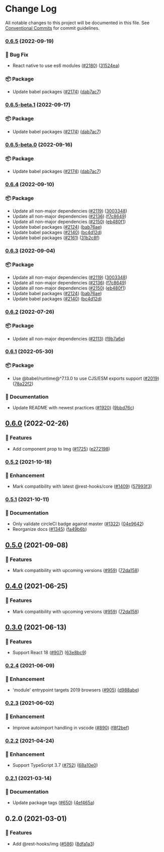 # Change Log

All notable changes to this project will be documented in this file.
See [Conventional Commits](https://conventionalcommits.org) for commit guidelines.

### [0.6.5](https://github.com/coinbase/rest-hooks/compare/@rest-hooks/img@0.6.4...@rest-hooks/img@0.6.5) (2022-09-19)

### 🐛 Bug Fix

* React native to use es6 modules ([#2180](https://github.com/coinbase/rest-hooks/issues/2180)) ([31524ea](https://github.com/coinbase/rest-hooks/commit/31524ea2cbe6ab4bf4cfe77659ac5e69b0319763))

### 📦 Package

* Update babel packages ([#2174](https://github.com/coinbase/rest-hooks/issues/2174)) ([dab7ac7](https://github.com/coinbase/rest-hooks/commit/dab7ac798850fc0519ffe5793601757b10d949b2))

### [0.6.5-beta.1](https://github.com/coinbase/rest-hooks/compare/@rest-hooks/img@0.6.4...@rest-hooks/img@0.6.5-beta.1) (2022-09-17)

### 📦 Package

* Update babel packages ([#2174](https://github.com/coinbase/rest-hooks/issues/2174)) ([dab7ac7](https://github.com/coinbase/rest-hooks/commit/dab7ac798850fc0519ffe5793601757b10d949b2))

### [0.6.5-beta.0](https://github.com/coinbase/rest-hooks/compare/@rest-hooks/img@0.6.4...@rest-hooks/img@0.6.5-beta.0) (2022-09-16)

### 📦 Package

* Update babel packages ([#2174](https://github.com/coinbase/rest-hooks/issues/2174)) ([dab7ac7](https://github.com/coinbase/rest-hooks/commit/dab7ac798850fc0519ffe5793601757b10d949b2))

### [0.6.4](https://github.com/coinbase/rest-hooks/compare/@rest-hooks/img@0.6.2...@rest-hooks/img@0.6.4) (2022-09-10)

### 📦 Package

* Update all non-major dependencies ([#2119](https://github.com/coinbase/rest-hooks/issues/2119)) ([3003348](https://github.com/coinbase/rest-hooks/commit/3003348ba96781085a6f8a6a86a882438ba2b5ea))
* Update all non-major dependencies ([#2136](https://github.com/coinbase/rest-hooks/issues/2136)) ([f7c8649](https://github.com/coinbase/rest-hooks/commit/f7c864998abc68cae1a4130f2de50e055c7a5269))
* Update all non-major dependencies ([#2150](https://github.com/coinbase/rest-hooks/issues/2150)) ([eb480f1](https://github.com/coinbase/rest-hooks/commit/eb480f1f567944208483c9239256e7bcf81351e7))
* Update babel packages ([#2124](https://github.com/coinbase/rest-hooks/issues/2124)) ([bab76ae](https://github.com/coinbase/rest-hooks/commit/bab76ae4ac54474634d3cb323b69ef9be5773a03))
* Update babel packages ([#2140](https://github.com/coinbase/rest-hooks/issues/2140)) ([bc4d12d](https://github.com/coinbase/rest-hooks/commit/bc4d12d5369f4eee17f32d9379793cfc9b679d61))
* Update babel packages ([#2161](https://github.com/coinbase/rest-hooks/issues/2161)) ([31b2c8f](https://github.com/coinbase/rest-hooks/commit/31b2c8ff3d9f9001c31f3f5c15bec1321a15361d))

### [0.6.3](https://github.com/coinbase/rest-hooks/compare/@rest-hooks/img@0.6.2...@rest-hooks/img@0.6.3) (2022-09-04)

### 📦 Package

* Update all non-major dependencies ([#2119](https://github.com/coinbase/rest-hooks/issues/2119)) ([3003348](https://github.com/coinbase/rest-hooks/commit/3003348ba96781085a6f8a6a86a882438ba2b5ea))
* Update all non-major dependencies ([#2136](https://github.com/coinbase/rest-hooks/issues/2136)) ([f7c8649](https://github.com/coinbase/rest-hooks/commit/f7c864998abc68cae1a4130f2de50e055c7a5269))
* Update all non-major dependencies ([#2150](https://github.com/coinbase/rest-hooks/issues/2150)) ([eb480f1](https://github.com/coinbase/rest-hooks/commit/eb480f1f567944208483c9239256e7bcf81351e7))
* Update babel packages ([#2124](https://github.com/coinbase/rest-hooks/issues/2124)) ([bab76ae](https://github.com/coinbase/rest-hooks/commit/bab76ae4ac54474634d3cb323b69ef9be5773a03))
* Update babel packages ([#2140](https://github.com/coinbase/rest-hooks/issues/2140)) ([bc4d12d](https://github.com/coinbase/rest-hooks/commit/bc4d12d5369f4eee17f32d9379793cfc9b679d61))

### [0.6.2](https://github.com/coinbase/rest-hooks/compare/@rest-hooks/img@0.6.1...@rest-hooks/img@0.6.2) (2022-07-26)

### 📦 Package

* Update all non-major dependencies ([#2113](https://github.com/coinbase/rest-hooks/issues/2113)) ([f9b7a6e](https://github.com/coinbase/rest-hooks/commit/f9b7a6e5b19a0d6f26208af517451affa161b070))

### [0.6.1](https://github.com/coinbase/rest-hooks/compare/@rest-hooks/img@0.6.0...@rest-hooks/img@0.6.1) (2022-05-30)

### 📦 Package

* Use @babel/runtime@^7.13.0 to use CJS/ESM exports support ([#2019](https://github.com/coinbase/rest-hooks/issues/2019)) ([78a22f2](https://github.com/coinbase/rest-hooks/commit/78a22f29f86527ac10eb2c9b031984e044226dce))

### 📝 Documentation

* Update README with newest practices ([#1920](https://github.com/coinbase/rest-hooks/issues/1920)) ([9bbd76c](https://github.com/coinbase/rest-hooks/commit/9bbd76c4fb20125d6318bd8ac5cc4238be4ab3d5))

## [0.6.0](https://github.com/coinbase/rest-hooks/compare/@rest-hooks/img@0.5.2...@rest-hooks/img@0.6.0) (2022-02-26)

### 🚀 Features

* Add component prop to Img ([#1725](https://github.com/coinbase/rest-hooks/issues/1725)) ([e272198](https://github.com/coinbase/rest-hooks/commit/e2721987f0b01a45489373eae031b5b239bf653e))

### [0.5.2](https://github.com/coinbase/rest-hooks/compare/@rest-hooks/img@0.5.1...@rest-hooks/img@0.5.2) (2021-10-18)

### 💅 Enhancement

* Mark compatibility with latest @rest-hooks/core ([#1409](https://github.com/coinbase/rest-hooks/issues/1409)) ([57993f3](https://github.com/coinbase/rest-hooks/commit/57993f38ea7ee12cc9eefb562572fea6de63cb1d))

### [0.5.1](https://github.com/coinbase/rest-hooks/compare/@rest-hooks/img@0.5.0...@rest-hooks/img@0.5.1) (2021-10-11)

### 📝 Documentation

* Only validate circleCI badge against master ([#1322](https://github.com/coinbase/rest-hooks/issues/1322)) ([04e9642](https://github.com/coinbase/rest-hooks/commit/04e96426a865cbef362947da3a8f74f7347859e9))
* Reorganize docs ([#1345](https://github.com/coinbase/rest-hooks/issues/1345)) ([fa49b6b](https://github.com/coinbase/rest-hooks/commit/fa49b6bcf1d6838b85ce21e728f0630e2746e68f))

## [0.5.0](https://github.com/coinbase/rest-hooks/compare/@rest-hooks/img@0.5.0-beta.0...@rest-hooks/img@0.5.0) (2021-09-08)

### 🚀 Features

* Mark compatibility with upcoming versions ([#959](https://github.com/coinbase/rest-hooks/issues/959)) ([72da158](https://github.com/coinbase/rest-hooks/commit/72da158c19acf4c76b8b86eb37e063956b7347fd))

## [0.4.0](https://github.com/coinbase/rest-hooks/compare/@rest-hooks/img@0.3.0...@rest-hooks/img@0.4.0) (2021-06-25)

### 🚀 Features

* Mark compatibility with upcoming versions ([#959](https://github.com/coinbase/rest-hooks/issues/959)) ([72da158](https://github.com/coinbase/rest-hooks/commit/72da158c19acf4c76b8b86eb37e063956b7347fd))

## [0.3.0](https://github.com/coinbase/rest-hooks/compare/@rest-hooks/img@0.2.4...@rest-hooks/img@0.3.0) (2021-06-13)

### 🚀 Features

* Support React 18 ([#907](https://github.com/coinbase/rest-hooks/issues/907)) ([63e8bc9](https://github.com/coinbase/rest-hooks/commit/63e8bc9887a080e1aa510d972645c037dfc96128))

### [0.2.4](https://github.com/coinbase/rest-hooks/compare/@rest-hooks/img@0.2.3...@rest-hooks/img@0.2.4) (2021-06-09)

### 💅 Enhancement

* 'module' entrypoint targets 2019 browsers ([#905](https://github.com/coinbase/rest-hooks/issues/905)) ([d988abe](https://github.com/coinbase/rest-hooks/commit/d988abe063fc67c74fce12e234c9c3ffdb7cc230))

### [0.2.3](https://github.com/coinbase/rest-hooks/compare/@rest-hooks/img@0.2.2...@rest-hooks/img@0.2.3) (2021-06-02)

### 💅 Enhancement

* Improve autoimport handling in vscode ([#890](https://github.com/coinbase/rest-hooks/issues/890)) ([f8f2bef](https://github.com/coinbase/rest-hooks/commit/f8f2bef411183676009c6a9df24a26d147c6d9f6))

### [0.2.2](https://github.com/coinbase/rest-hooks/compare/@rest-hooks/img@0.2.1...@rest-hooks/img@0.2.2) (2021-04-24)

### 💅 Enhancement

* Support TypeScript 3.7 ([#752](https://github.com/coinbase/rest-hooks/issues/752)) ([68a10e0](https://github.com/coinbase/rest-hooks/commit/68a10e06dc0718f5e480097e6056a7a7954d1161))

### [0.2.1](https://github.com/coinbase/rest-hooks/compare/@rest-hooks/img@0.2.0...@rest-hooks/img@0.2.1) (2021-03-14)

### 📝 Documentation

* Update package tags ([#650](https://github.com/coinbase/rest-hooks/issues/650)) ([4ef465a](https://github.com/coinbase/rest-hooks/commit/4ef465a129cd59668cd9c3542bb9ec03c84d2a4d))

## 0.2.0 (2021-03-01)

### 🚀 Features

* Add @rest-hooks/img ([#586](https://github.com/coinbase/rest-hooks/issues/586)) ([8dfa1a3](https://github.com/coinbase/rest-hooks/commit/8dfa1a362e63d7e26bb3bfc925be74452cfc3d29))
